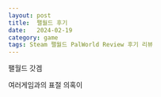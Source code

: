 ```yaml
---
layout: post
title:  팰월드 후기
date:   2024-02-19
category: game
tags: Steam 팰월드 PalWorld Review 후기 리뷰
---
```


팰월드 갓겜

여러게임과의 표절 의혹이 